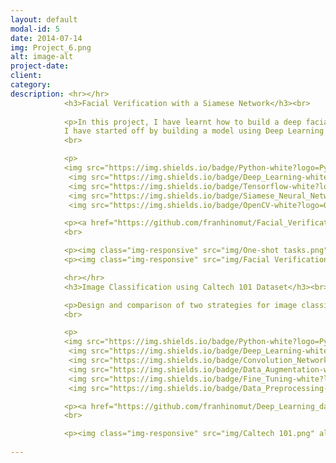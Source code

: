 ```yaml
---
layout: default
modal-id: 5
date: 2014-07-14
img: Project_6.png
alt: image-alt
project-date: 
client: 
category: 
description: <hr></hr>
            <h3>Facial Verification with a Siamese Network</h3><br>
            
            <p>In this project, I have learnt how to build a deep facial recognition application to authenticate into an application. 
            I have started off by building a model using Deep Learning with Tensorflow, which replicates what is shown in the paper titled <a href="https://www.cs.cmu.edu/~rsalakhu/papers/oneshot1.pdf" target="_blank">Siamese Neural Networks for One-Shot Image Recognition</a></p>
            <br>

            <p>
            <img src="https://img.shields.io/badge/Python-white?logo=Python" alt=""> 
             <img src="https://img.shields.io/badge/Deep_Learning-white?logo=Deep%20Learning" alt="Static Badge">
             <img src="https://img.shields.io/badge/Tensorflow-white?logo=Tensorflow" alt="Static Badge">
             <img src="https://img.shields.io/badge/Siamese_Neural_Network-white?logo=Siamese_Neural_Network" alt="Static Badge">
             <img src="https://img.shields.io/badge/OpenCV-white?logo=OpenCV" alt="Static Badge"></p>

            <p><a href="https://github.com/franhinomut/Facial_Verification_Siamese_Network" target="_blank">View code on GitHub</a></p>
            <br>

            <p><img class="img-responsive" src="img/One-shot tasks.png" alt="profile-pic"></p>
            <p><img class="img-responsive" src="img/Facial Verification.png" alt="profile-pic"></p>

            <hr></hr>
            <h3>Image Classification using Caltech 101 Dataset</h3><br>

            <p>Design and comparison of two strategies for image classification using the Caltech 101 dataset. In the first strategy, I use the pre-training network using the ImageNet dataset, and in the second, I design a neural network from scratch.</p>
            <br>

            <p>
            <img src="https://img.shields.io/badge/Python-white?logo=Python" alt=""> 
             <img src="https://img.shields.io/badge/Deep_Learning-white?logo=Deep%20Learning" alt="Static Badge">
             <img src="https://img.shields.io/badge/Convolution_Networks-white?logo=Convolution_Networks" alt="Static Badge">
             <img src="https://img.shields.io/badge/Data_Augmentation-white?logo=Data_Augmentation" alt="Static Badge">
             <img src="https://img.shields.io/badge/Fine_Tuning-white?logo=Fine_Tuning" alt="Static Badge">
             <img src="https://img.shields.io/badge/Data_Preprocessing-white?logo=Data_Preprocessing" alt="Static Badge"></p>

            <p><a href="https://github.com/franhinomut/Deep_Learning_dataset_Caltech_101" target="_blank">View code on GitHub</a></p>
            <br>

            <p><img class="img-responsive" src="img/Caltech 101.png" alt="profile-pic"></p>
            
---
```


